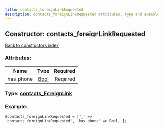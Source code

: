 ```yaml
---
title: contacts_foreignLinkRequested
description: contacts_foreignLinkRequested attributes, type and example
---
```

## Constructor: contacts\_foreignLinkRequested  
[Back to constructors index](index.md)



### Attributes:

| Name     |    Type       | Required |
|----------|:-------------:|---------:|
|has\_phone|[Bool](../types/Bool.md) | Required|



### Type: [contacts\_ForeignLink](../types/contacts_ForeignLink.md)


### Example:

```
$contacts_foreignLinkRequested = ['_' => 'contacts_foreignLinkRequested', 'has_phone' => Bool, ];
```  

